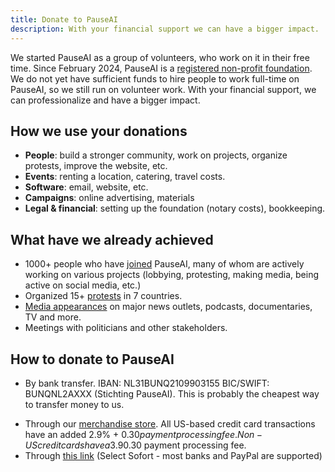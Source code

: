 ```yaml
---
title: Donate to PauseAI
description: With your financial support we can have a bigger impact.
---
```


We started PauseAI as a group of volunteers, who work on it in their free time.
Since February 2024, PauseAI is a [registered non-profit foundation](/legal).
We do not yet have sufficient funds to hire people to work full-time on PauseAI, so we still run on volunteer work.
With your financial support, we can professionalize and have a bigger impact.

## How we use your donations

- **People**: build a stronger community, work on projects, organize protests, improve the website, etc.
- **Events**: renting a location, catering, travel costs.
- **Software**: email, website, etc.
- **Campaigns**: online advertising, materials
- **Legal & financial**: setting up the foundation (notary costs), bookkeeping.

## What have we already achieved

- 1000+ people who have [joined](/join) PauseAI, many of whom are actively working on various projects (lobbying, protesting, making media, being active on social media, etc.)
- Organized 15+ [protests](/protests) in 7 countries.
- [Media appearances](/press) on major news outlets, podcasts, documentaries, TV and more.
- Meetings with politicians and other stakeholders.

## How to donate to PauseAI

- By bank transfer. IBAN: NL31BUNQ2109903155 BIC/SWIFT: BUNQNL2AXXX (Stichting PauseAI). This is probably the cheapest way to transfer money to us.
<!-- - [PayPal](https://www.paypal.com/donate/?hosted_button_id=4TWZXY62EM5VE). [Transaction fees](https://www.paypal.com/webapps/mpp/merchant-fees). -->
- Through our [merchandise store](https://pauseai-shop.fourthwall.com/). All US-based credit card transactions have an added 2.9% + $0.30 payment processing fee. Non-US credit cards have a 3.9% +$0.30 payment processing fee.
- Through [this link](https://bunq.me/pauseai) (Select Sofort - most banks and PayPal are supported)
